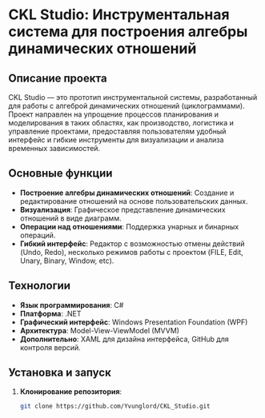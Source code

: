 # CKL Studio: Инструментальная система для построения алгебры динамических отношений

## Описание проекта
CKL Studio — это прототип инструментальной системы, разработанный для работы с алгеброй динамических отношений (циклограммами). Проект направлен на упрощение процессов планирования и моделирования в таких областях, как производство, логистика и управление проектами, предоставляя пользователям удобный интерфейс и гибкие инструменты для визуализации и анализа временных зависимостей.

## Основные функции
- **Построение алгебры динамических отношений**: Создание и редактирование отношений на основе пользовательских данных.
- **Визуализация**: Графическое представление динамических отношений в виде диаграмм.
- **Операции над отношениями**: Поддержка унарных и бинарных операций.
- **Гибкий интерфейс**: Редактор с возможностью отмены действий (Undo, Redo), несколько режимов работы с проектом (FILE, Edit, Unary, Binary, Window, etc).

## Технологии
- **Язык программирования**: C#
- **Платформа**: .NET
- **Графический интерфейс**: Windows Presentation Foundation (WPF)
- **Архитектура**: Model-View-ViewModel (MVVM)
- **Дополнительно**: XAML для дизайна интерфейса, GitHub для контроля версий.

## Установка и запуск
1. **Клонирование репозитория**:
   ```bash
   git clone https://github.com/Yvunglord/CKL_Studio.git
